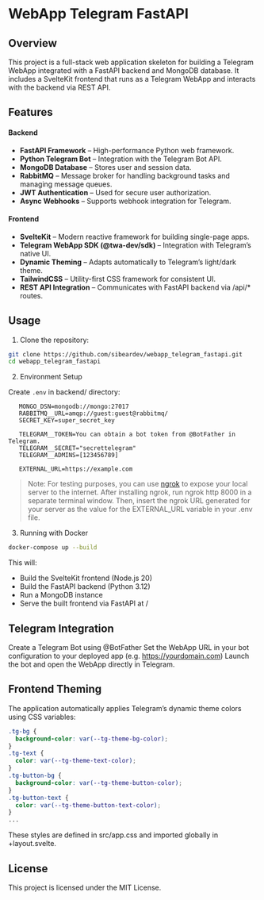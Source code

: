# WebApp Telegram FastAPI

## Overview

This project is a full-stack web application skeleton for building a Telegram WebApp integrated with a FastAPI backend and MongoDB database.
It includes a SvelteKit frontend that runs as a Telegram WebApp and interacts with the backend via REST API.

## Features

#### Backend

- **FastAPI Framework** – High-performance Python web framework.
- **Python Telegram Bot** – Integration with the Telegram Bot API.
- **MongoDB Database** – Stores user and session data.
- **RabbitMQ** – Message broker for handling background tasks and managing message queues.
- **JWT Authentication** – Used for secure user authorization.
- **Async Webhooks** – Supports webhook integration for Telegram.

#### Frontend

- **SvelteKit** – Modern reactive framework for building single-page apps.
- **Telegram WebApp SDK (@twa-dev/sdk)** – Integration with Telegram’s native UI.
- **Dynamic Theming** – Adapts automatically to Telegram’s light/dark theme.
- **TailwindCSS** – Utility-first CSS framework for consistent UI.
- **REST API Integration** – Communicates with FastAPI backend via /api/\* routes.

## Usage

1. Clone the repository:

```bash
git clone https://github.com/sibeardev/webapp_telegram_fastapi.git
cd webapp_telegram_fastapi
```

2. Environment Setup

Create `.env` in backend/ directory:

```plaintext
   MONGO_DSN=mongodb://mongo:27017
   RABBITMQ__URL=amqp://guest:guest@rabbitmq/
   SECRET_KEY=super_secret_key

   TELEGRAM__TOKEN=You can obtain a bot token from @BotFather in Telegram.
   TELEGRAM__SECRET="secrettelegram"
   TELEGRAM__ADMINS=[123456789]

   EXTERNAL_URL=https://example.com
```

> Note: For testing purposes, you can use [ngrok](https://ngrok.com/docs/getting-started/) to expose your local server to the internet. After installing ngrok, run ngrok http 8000 in a separate terminal window. Then, insert the ngrok URL generated for your server as the value for the EXTERNAL_URL variable in your .env file.

3. Running with Docker

```bash
docker-compose up --build
```

This will:

- Build the SvelteKit frontend (Node.js 20)
- Build the FastAPI backend (Python 3.12)
- Run a MongoDB instance
- Serve the built frontend via FastAPI at /

## Telegram Integration

Create a Telegram Bot using @BotFather
Set the WebApp URL in your bot configuration to your deployed app (e.g. https://yourdomain.com)
Launch the bot and open the WebApp directly in Telegram.

## Frontend Theming

The application automatically applies Telegram’s dynamic theme colors using CSS variables:

```css
.tg-bg {
  background-color: var(--tg-theme-bg-color);
}
.tg-text {
  color: var(--tg-theme-text-color);
}
.tg-button-bg {
  background-color: var(--tg-theme-button-color);
}
.tg-button-text {
  color: var(--tg-theme-button-text-color);
}
...
```

These styles are defined in src/app.css and imported globally in +layout.svelte.

## License

This project is licensed under the MIT License.
